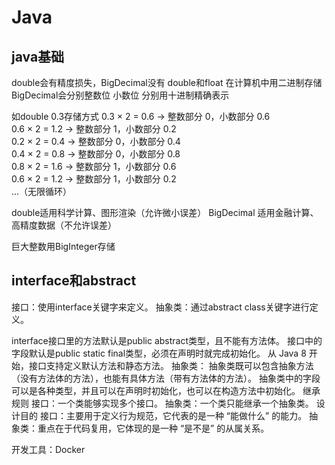 # Java
## java基础
double会有精度损失，BigDecimal没有
double和float 在计算机中用二进制存储
BigDecimal会分别整数位 小数位 分别用十进制精确表示

如double 0.3存储方式
0.3 × 2 = 0.6 → 整数部分 0，小数部分 0.6  
0.6 × 2 = 1.2 → 整数部分 1，小数部分 0.2  
0.2 × 2 = 0.4 → 整数部分 0，小数部分 0.4  
0.4 × 2 = 0.8 → 整数部分 0，小数部分 0.8  
0.8 × 2 = 1.6 → 整数部分 1，小数部分 0.6  
0.6 × 2 = 1.2 → 整数部分 1，小数部分 0.2  
...（无限循环）

double适用科学计算、图形渲染（允许微小误差）
BigDecimal 适用金融计算、高精度数据（不允许误差）

巨大整数用BigInteger存储

## interface和abstract
接口：使用interface关键字来定义。
抽象类：通过abstract class关键字进行定义。

interface接口里的方法默认是public abstract类型，且不能有方法体。
接口中的字段默认是public static final类型，必须在声明时就完成初始化。
从 Java 8 开始，接口支持定义默认方法和静态方法。
抽象类：
抽象类既可以包含抽象方法（没有方法体的方法），也能有具体方法（带有方法体的方法）。
抽象类中的字段可以是各种类型，并且可以在声明时初始化，也可以在构造方法中初始化。
继承规则
接口：一个类能够实现多个接口。
抽象类：一个类只能继承一个抽象类。
设计目的
接口：主要用于定义行为规范，它代表的是一种 “能做什么” 的能力。
抽象类：重点在于代码复用，它体现的是一种 “是不是” 的从属关系。

开发工具：Docker